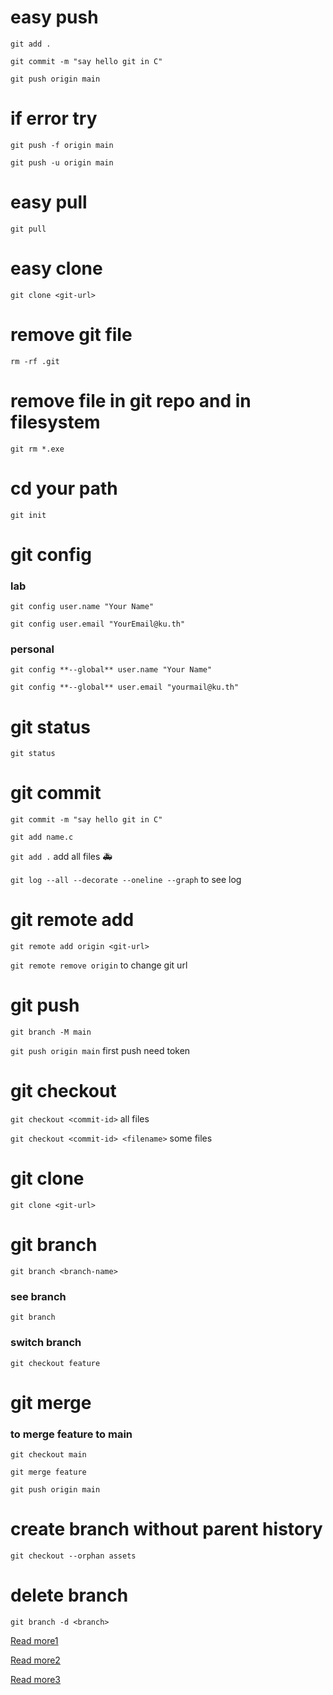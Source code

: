 # easy push
`git add .`

`git commit -m "say hello git in C"`

`git push origin main`
# if error try
`git push -f origin main`

`git push -u origin main`
# easy pull
`git pull`

# easy clone
`git clone <git-url>`

# remove git file
`rm -rf .git`

# remove file in git repo and in filesystem
`git rm *.exe`


# cd your path
`git init`

# git config
### lab
`git config user.name "Your Name"`

`git config user.email "YourEmail@ku.th"`
### personal
`git config **--global** user.name "Your Name"`

`git config **--global** user.email "yourmail@ku.th"`

# git status 
`git status`

# git commit
`git commit -m "say hello git in C"`

`git add name.c`

`git add .` add all files :ambulance:

`git log --all --decorate --oneline --graph` to see log

# git remote add
`git remote add origin <git-url>`

`git remote remove origin` to change git url

# git push
`git branch -M main`

`git push origin main` first push need token

# git checkout

`git checkout <commit-id>` all files

`git checkout <commit-id> <filename>` some files


# git clone 
`git clone <git-url>`

# git branch
`git branch <branch-name>`
### see branch
`git branch`
### switch branch
`git checkout feature`

# git merge
### to merge feature to main
`git checkout main`

`git merge feature`

`git push origin main`

# create branch without parent history

`git checkout --orphan assets`

# delete branch

`git branch -d <branch>`

[Read more1](https://saacsos.notion.site/Git-101-212b336c391446b4a3025ac51111bd54#09066f57efea4c1288123a83bcca2619)

[Read more2](https://saacsos.notion.site/Git-102-8077dc32f73d429c94ff7fef48723281#3137c92ac1394e5293862feb8046542e)

[Read more3](https://saacsos.notion.site/git102-kasetfair-c0374f5504e7471698ec813959de3e52)

